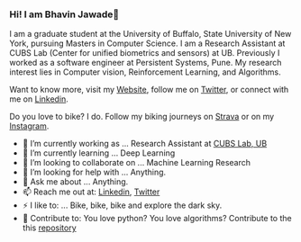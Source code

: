 ###  Hi! I am Bhavin Jawade👋

I am a graduate student at the University of Buffalo, State University of New York, pursuing Masters in Computer Science. I am a Research Assistant at CUBS Lab (Center for unified biometrics and sensors) at UB. Previously I worked as a software engineer at Persistent Systems, Pune. My research interest lies in Computer vision, Reinforcement Learning, and Algorithms. 

Want to know more, visit my [Website](https://www.bhavinjawade.github.io), follow me on [Twitter](https://twitter.com/bhavinjawade), or connect with me on [Linkedin](https://www.linkedin.com/in/bhavinjawade/). 

Do you love to bike? I do. Follow my biking journeys on [Strava](https://www.strava.com/athletes/62071195) or on my [Instagram](https://www.instagram.com/bhavin.jawade/).


- 🔭 I’m currently working as ... Research Assistant at [CUBS Lab, UB](https://www.buffalo.edu/cubs.html)
- 🌱 I’m currently learning ... Deep Learning
- 👯 I’m looking to collaborate on ... Machine Learning Research
- 🤔 I’m looking for help with ... Anything.
- 💬 Ask me about ... Anything.
- 📫 Reach me out at: [Linkedin](https://www.linkedin.com/in/bhavinjawade/), [Twitter](https://twitter.com/bhavinjawade)
- ⚡ I like to: ... Bike, bike, bike and explore the dark sky. 
- 🚀 Contribute to: You love python? You love algorithms? Contribute to the this [repository](https://github.com/bhavinjawade/Advanced-Data-Structures-with-Python)